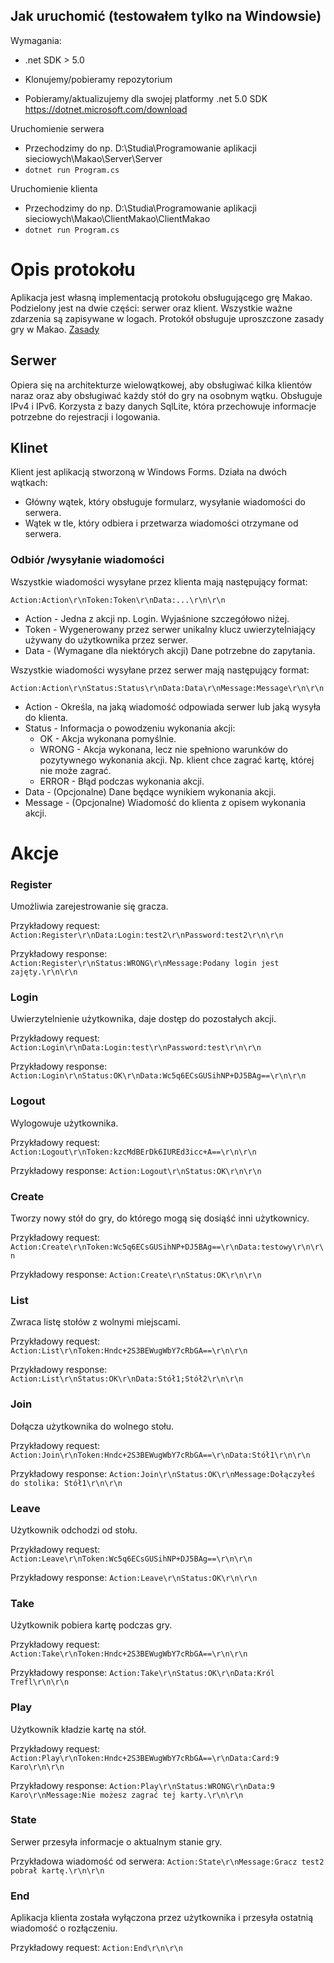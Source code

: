 ## Jak uruchomić (testowałem tylko na Windowsie)
Wymagania:
* .net SDK > 5.0

* Klonujemy/pobieramy repozytorium
* Pobieramy/aktualizujemy dla swojej platformy .net 5.0 SDK https://dotnet.microsoft.com/download

Uruchomienie serwera
  * Przechodzimy do np. D:\Studia\Programowanie aplikacji sieciowych\Makao\Server\Server 
  * `dotnet run Program.cs`
  
Uruchomienie klienta
  * Przechodzimy do np. D:\Studia\Programowanie aplikacji sieciowych\Makao\ClientMakao\ClientMakao
  * `dotnet run Program.cs`


# Opis protokołu 
Aplikacja jest własną implementacją protokołu obsługującego grę Makao. Podzielony jest na dwie części: serwer oraz klient.
 Wszystkie ważne zdarzenia są zapisywane w logach. Protokół obsługuje uproszczone zasady gry w Makao. [Zasady](https://github.com/mlesisz/Makao/blob/main/Zasady%20Makao.md)
## Serwer
Opiera się na architekturze wielowątkowej, aby obsługiwać kilka klientów naraz oraz aby obsługiwać każdy stół do gry na osobnym wątku. Obsługuje IPv4 i IPv6. Korzysta z bazy danych SqlLite, która przechowuje informacje potrzebne do rejestracji i logowania.
## Klinet
Klient jest aplikacją stworzoną w Windows Forms. Działa na dwóch wątkach:
- Główny wątek, który obsługuje formularz, wysyłanie wiadomości do serwera.
- Wątek w tle, który odbiera i przetwarza wiadomości otrzymane od serwera.
### Odbiór /wysyłanie wiadomości
Wszystkie wiadomości wysyłane przez klienta mają następujący format: 

 `Action:Action\r\nToken:Token\r\nData:...\r\n\r\n`
 * Action - Jedna z akcji np. Login. Wyjaśnione szczegółowo niżej.
 * Token - Wygenerowany przez serwer unikalny klucz uwierzytelniający używany do użytkownika przez serwer.
 * Data - (Wymagane dla niektórych akcji) Dane potrzebne do zapytania. 

Wszystkie wiadomości wysyłane przez serwer mają następujący format:

`Action:Action\r\nStatus:Status\r\nData:Data\r\nMessage:Message\r\n\r\n`
* Action - Określa, na jaką wiadomość odpowiada serwer lub jaką wysyła do klienta. 
* Status - Informacja o powodzeniu wykonania akcji:
  * OK - Akcja wykonana pomyślnie.
  * WRONG - Akcja wykonana, lecz nie spełniono warunków do pozytywnego wykonania akcji. Np. klient chce zagrać kartę, której nie może zagrać.
  * ERROR - Błąd podczas wykonania akcji.
* Data - (Opcjonalne) Dane będące wynikiem wykonania akcji.
* Message - (Opcjonalne) Wiadomość do klienta z opisem wykonania akcji.

# Akcje
### Register
Umożliwia zarejestrowanie się gracza.

Przykładowy request: `Action:Register\r\nData:Login:test2\r\nPassword:test2\r\n\r\n`

Przykładowy response: `Action:Register\r\nStatus:WRONG\r\nMessage:Podany login jest zajęty.\r\n\r\n`
### Login
Uwierzytelnienie użytkownika, daje dostęp do pozostałych akcji.


Przykładowy request: `Action:Login\r\nData:Login:test\r\nPassword:test\r\n\r\n`

Przykładowy response: `Action:Login\r\nStatus:OK\r\nData:Wc5q6ECsGUSihNP+DJ5BAg==\r\n\r\n`
### Logout
Wylogowuje użytkownika.

Przykładowy request: `Action:Logout\r\nToken:kzcMdBErDk6IUREd3icc+A==\r\n\r\n`

Przykładowy response: `Action:Logout\r\nStatus:OK\r\n\r\n`
### Create
Tworzy nowy stół do gry, do którego mogą się dosiąść inni użytkownicy.

Przykładowy request: `Action:Create\r\nToken:Wc5q6ECsGUSihNP+DJ5BAg==\r\nData:testowy\r\n\r\n`

Przykładowy response: `Action:Create\r\nStatus:OK\r\n\r\n`
### List
Zwraca listę stołów z wolnymi miejscami.

Przykładowy request: `Action:List\r\nToken:Hndc+2S3BEWugWbY7cRbGA==\r\n\r\n`

Przykładowy response: `Action:List\r\nStatus:OK\r\nData:Stół1;Stół2\r\n\r\n`
### Join
Dołącza użytkownika do wolnego stołu.

Przykładowy request: `Action:Join\r\nToken:Hndc+2S3BEWugWbY7cRbGA==\r\nData:Stół1\r\n\r\n`

Przykładowy response: `Action:Join\r\nStatus:OK\r\nMessage:Dołączyłeś do stolika: Stół1\r\n\r\n`
### Leave
Użytkownik odchodzi od stołu.

Przykładowy request: `Action:Leave\r\nToken:Wc5q6ECsGUSihNP+DJ5BAg==\r\n\r\n`

Przykładowy response: `Action:Leave\r\nStatus:OK\r\n\r\n`
### Take
Użytkownik pobiera kartę podczas gry.

Przykładowy request: `Action:Take\r\nToken:Hndc+2S3BEWugWbY7cRbGA==\r\n\r\n`

Przykładowy response: `Action:Take\r\nStatus:OK\r\nData:Król Trefl\r\n\r\n`
### Play
Użytkownik kładzie kartę na stół.

Przykładowy request: `Action:Play\r\nToken:Hndc+2S3BEWugWbY7cRbGA==\r\nData:Card:9 Karo\r\n\r\n`

Przykładowy response: `Action:Play\r\nStatus:WRONG\r\nData:9 Karo\r\nMessage:Nie możesz zagrać tej karty.\r\n\r\n`
### State
Serwer przesyła informacje o aktualnym stanie gry.

Przykładowa wiadomość od serwera: `Action:State\r\nMessage:Gracz test2 pobrał kartę.\r\n\r\n`
### End
Aplikacja klienta została wyłączona przez użytkownika i przesyła ostatnią wiadomość o rozłączeniu.

Przykładowy request: `Action:End\r\n\r\n`
